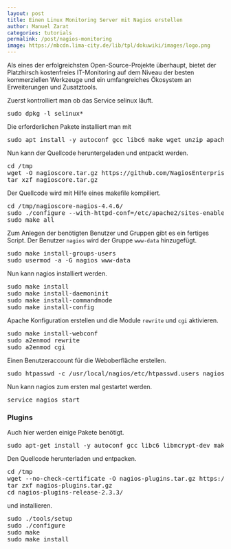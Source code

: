 ```yaml
---
layout: post
title: Einen Linux Monitoring Server mit Nagios erstellen
author: Manuel Zarat
categories: tutorials
permalink: /post/nagios-monitoring
image: https://mbcdn.lima-city.de/lib/tpl/dokuwiki/images/logo.png
---
```


Als eines der erfolgreichsten Open-Source-Projekte überhaupt, bietet der Platzhirsch kostenfreies IT-Monitoring auf dem Niveau der besten kommerziellen Werkzeuge und ein umfangreiches Ökosystem an Erweiterungen und Zusatztools.

<!--excerpt_separator-->

Zuerst kontrolliert man ob das Service selinux läuft.

<pre>
sudo dpkg -l selinux*
</pre>

Die erforderlichen Pakete installiert man mit

<pre>
sudo apt install -y autoconf gcc libc6 make wget unzip apache2 php libapache2-mod-php libgd-dev
</pre>

Nun kann der Quellcode heruntergeladen und entpackt werden.

<pre>
cd /tmp
wget -O nagioscore.tar.gz https://github.com/NagiosEnterprises/nagioscore/archive/nagios-4.4.6.tar.gz
tar xzf nagioscore.tar.gz
</pre>

Der Quellcode wird mit Hilfe eines makefile kompiliert.

<pre>
cd /tmp/nagioscore-nagios-4.4.6/
sudo ./configure --with-httpd-conf=/etc/apache2/sites-enabled
sudo make all
</pre>

Zum Anlegen der benötigten Benutzer und Gruppen gibt es ein fertiges Script. Der Benutzer <code>nagios</code> wird der Gruppe <code>www-data</code> hinzugefügt.

<pre>
sudo make install-groups-users
sudo usermod -a -G nagios www-data
</pre>

Nun kann nagios installiert werden.

<pre>
sudo make install
sudo make install-daemoninit
sudo make install-commandmode
sudo make install-config
</pre>

Apache Konfiguration erstellen und die Module <code>rewrite</code> und <code>cgi</code> aktivieren.

<pre>
sudo make install-webconf
sudo a2enmod rewrite
sudo a2enmod cgi
</pre>

Einen Benutzeraccount für die Weboberfläche erstellen.

<pre>
sudo htpasswd -c /usr/local/nagios/etc/htpasswd.users nagiosadmin
</pre>

Nun kann nagios zum ersten mal gestartet werden.

<pre>
service nagios start
</pre>

<h3>Plugins</h3>

Auch hier werden einige Pakete benötigt.

<pre>
sudo apt-get install -y autoconf gcc libc6 libmcrypt-dev make libssl-dev wget bc gawk dc build-essential snmp libnet-snmp-perl gettext
</pre>

Den Quellcode herunterladen und entpacken.

<pre>
cd /tmp
wget --no-check-certificate -O nagios-plugins.tar.gz https://github.com/nagios-plugins/nagios-plugins/archive/release-2.3.3.tar.gz
tar zxf nagios-plugins.tar.gz
cd nagios-plugins-release-2.3.3/
</pre>

und installieren.

<pre>
sudo ./tools/setup
sudo ./configure
sudo make
sudo make install
</pre>
